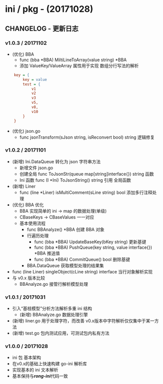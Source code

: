 # ini / pkg - (20171028)


## CHANGELOG - 更新日志

### v1.0.3 / 20171102
- (优化) BBA 
    - func (bba *BBA) MiltiLineToArray(value string) *BBA
    - 添加 ValueKey/ValueArray 属性用于实现 数组分行写法的解析
```ini
    key = {
        key = value
        test = {
            v1
            v2
            v3
            v5,
            v8,
            v10
        }
    }
```    
- (优化) json.go
    - func jsonTransform(sJson string, isReconvert bool) string    逻辑修复

### v1.0.2 / 20171101
- (新增) Ini.DataQueue 转化为 json 字符串方法
    - 新增文件 json.go
    - 创建全局 func ToJsonStr(queue map[string]interface{}) string  函数
    - Ini 函数 func (I *Ini) ToJsonString() string 引用 全局函数
- (新增) Liner
    - func (line *Liner) isMultiComment(sLine string) bool 添加多行注释处理    
- (优化) BBA 优化
    - BBA 实现简单的 ini -> map 的数据处理(单级)
    - CBaseKeys -> CBaseValues  一一对应
    - 基本使用流程
        - func BBAnalyze() *BBA  创建 BBA 对象
        - 行遍历处理
            - func (bba *BBA) UpdateBaseKey(bKey string) 更新基键
            - func (bba *BBA) PushQueue(key string, value interface{}) *BBA 推送值
            - func (bba *BBA) CommitQueue() bool    删除基键
        - BBA.DataQueue 获取模型处理的结果集
- func (line Liner) singleObject(cLine string) interface 当行对象解析实现
- 与 v0.x 版本比较
    - BBAnalyze.go 接管行解析模型处理   


### v1.0.1 / 20171031
- 引入“基枝模型”分析方法解析多重 ini 结构
    - (新增) BBAnalyze.go  数据处理引擎
- (新增) liner.go 用于处理字符，而改善 v0.x版本中字符解析仅仅集中于某一方法
- (新增) test.go 包内测试应用，可测试包内私有方法

### v1.0.0 / 20171028
- ini 包 基本架构
- 在v0.x的基础上快速构建 go-ini 解析库
- 实现基本的 ini 文本解析
- 基本保持与***rong-ini***代码一致
